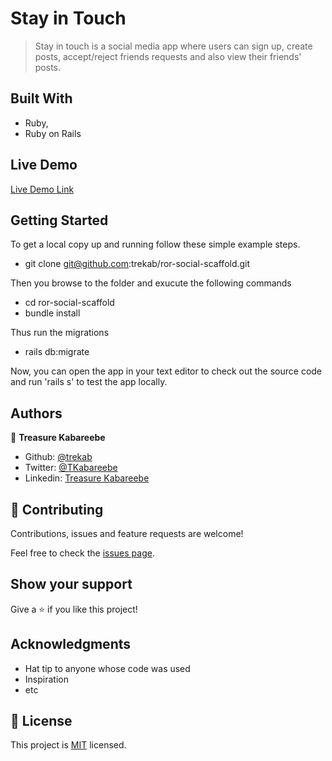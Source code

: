 # Stay in Touch

> Stay in touch is a social media app where users can sign up, create posts, accept/reject friends requests and also view their friends' posts.

## Built With

- Ruby,
- Ruby on Rails

## Live Demo

[Live Demo Link](https://trekab-stay-in-touch.herokuapp.com/)


## Getting Started

To get a local copy up and running follow these simple example steps.
- git clone git@github.com:trekab/ror-social-scaffold.git

Then you browse to the folder and exucute the following commands
- cd ror-social-scaffold
- bundle install

Thus run the migrations
- rails db:migrate

Now, you can open the app in your text editor to check out the source code and run 'rails s' to test the app locally.


## Authors

👤 **Treasure Kabareebe**

- Github: [@trekab](https://github.com/trekab)
- Twitter: [@TKabareebe](https://twitter.com/TKabareebe)
- Linkedin: [Treasure Kabareebe](https://www.linkedin.com/in/treasure-kabareebe/)

## 🤝 Contributing

Contributions, issues and feature requests are welcome!

Feel free to check the [issues page](issues/).

## Show your support

Give a ⭐️ if you like this project!

## Acknowledgments

- Hat tip to anyone whose code was used
- Inspiration
- etc

## 📝 License

This project is [MIT](lic.url) licensed.
